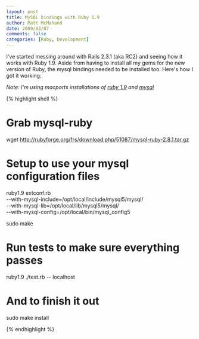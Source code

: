 ```yaml
---
layout: post
title: MySQL bindings with Ruby 1.9
author: Matt McMahand
date: 2009/03/07
comments: false
categories: [Ruby, Development]
---
```


I've started messing around with Rails 2.3.1 (aka RC2) and seeing how it works with Ruby 1.9. Aside from having to install all my gems for the new version of Ruby, the mysql bindings needed to be installed too. Here's how I got it working:

<em>Note: I'm using macports installations of <a href="http://trac.macports.org/browser/trunk/dports/lang/ruby19/Portfile">ruby 1.9</a> and <a href="http://trac.macports.org/browser/trunk/dports/databases/mysql5/Portfile">mysql</a></em>

{% highlight shell %}

# Grab mysql-ruby

wget http://rubyforge.org/frs/download.php/51087/mysql-ruby-2.8.1.tar.gz

# Setup to use your mysql configuration files

ruby1.9 extconf.rb \
  --with-mysql-include=/opt/local/include/mysql5/mysql/ \
  --with-mysql-lib=/opt/local/lib/mysql5/mysql/ \
  --with-mysql-config=/opt/local/bin/mysql_config5

sudo make

# Run tests to make sure everything passes
ruby1.9 ./test.rb -- localhost

# And to finish it out
sudo make install

{% endhighlight %}
